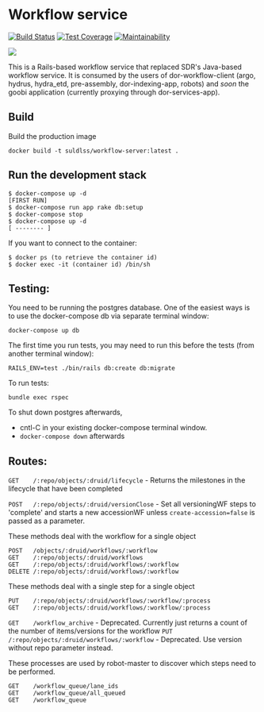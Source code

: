 # Workflow service

[![Build Status](https://travis-ci.org/sul-dlss/workflow-server-rails.svg?branch=master)](https://travis-ci.org/sul-dlss/workflow-server-rails)
[![Test Coverage](https://api.codeclimate.com/v1/badges/cc78d20264a4eaf8a782/test_coverage)](https://codeclimate.com/github/sul-dlss/workflow-server-rails/test_coverage)
[![Maintainability](https://api.codeclimate.com/v1/badges/cc78d20264a4eaf8a782/maintainability)](https://codeclimate.com/github/sul-dlss/workflow-server-rails/maintainability)

[![](https://images.microbadger.com/badges/image/suldlss/workflow-server.svg)](https://microbadger.com/images/suldlss/workflow-server "Get your own image badge on microbadger.com")

This is a Rails-based workflow service that replaced SDR's Java-based workflow service.  It is consumed by the users of dor-workflow-client (argo, hydrus, hydra_etd, pre-assembly, dor-indexing-app, robots) and *soon* the goobi application (currently proxying through dor-services-app).

## Build
Build the production image
```
docker build -t suldlss/workflow-server:latest .
```

## Run the development stack
```
$ docker-compose up -d
[FIRST RUN]
$ docker-compose run app rake db:setup
$ docker-compose stop
$ docker-compose up -d
[ -------- ]
```

If you want to connect to the container:
```
$ docker ps (to retrieve the container id)
$ docker exec -it (container id) /bin/sh
```

## Testing:

You need to be running the postgres database.  One of the easiest ways is to use the docker-compose db via separate terminal window:

```
docker-compose up db
```

The first time you run tests, you may need to run this before the tests (from another terminal window):

`RAILS_ENV=test ./bin/rails db:create db:migrate`

To run tests:
```
bundle exec rspec
```

To shut down postgres afterwards,

- cntl-C in your existing docker-compose terminal window.
- ```docker-compose down``` afterwards

## Routes:
`GET    /:repo/objects/:druid/lifecycle` - Returns the milestones in the lifecycle that have been completed


`POST   /:repo/objects/:druid/versionClose` - Set all versioningWF steps to 'complete' and starts a new accessionWF unless `create-accession=false` is passed as a parameter.


These methods deal with the workflow for a single object
```
POST   /objects/:druid/workflows/:workflow
GET    /:repo/objects/:druid/workflows
GET    /:repo/objects/:druid/workflows/:workflow
DELETE /:repo/objects/:druid/workflows/:workflow
```

These methods deal with a single step for a single object
```
PUT    /:repo/objects/:druid/workflows/:workflow/:process
GET    /:repo/objects/:druid/workflows/:workflow/:process
```

`GET    /workflow_archive` - Deprecated. Currently just returns a count of the number of items/versions for the workflow
`PUT    /:repo/objects/:druid/workflows/:workflow` - Deprecated. Use version without repo parameter instead.

These processes are used by robot-master to discover which steps need to be performed.
```
GET    /workflow_queue/lane_ids
GET    /workflow_queue/all_queued
GET    /workflow_queue
```
